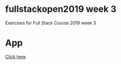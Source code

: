 # fullstackopen2019 week 3
Exercises for Full Stack Course 2019 week 3

# App

[Click here](https://cryptic-waters-21241.herokuapp.com/)
